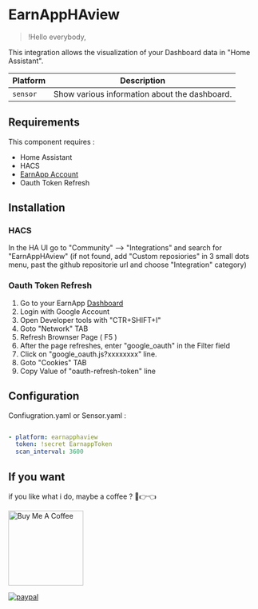 # EarnAppHAview

>!Hello everybody,

This integration allows the visualization of your Dashboard data in "Home Assistant".

Platform | Description
-- | --
`sensor` | Show various information about the dashboard.

## Requirements

This component requires :
- Home Assistant
- HACS
- [EarnApp Account](https://bit.ly/3A1NxCJ)
- Oauth Token Refresh

## Installation

### HACS

In the HA UI go to "Community" --> "Integrations" and search for "EarnAppHAview" (if not found, add "Custom reposiories" in 3 small dots menu, past the github repositorie url and choose "Integration" category)

### Oauth Token Refresh

1. Go to your EarnApp [Dashboard](https://earnapp.com/dashboard/)
2. Login with Google Account
3. Open Developer tools with "CTR+SHIFT+I"
4. Goto "Network" TAB
5. Refresh Brownser Page ( F5 )
6. After the page refreshes, enter "google_oauth" in the Filter field
7. Click on "google_oauth.js?xxxxxxxx" line.
8. Goto "Cookies" TAB
9. Copy Value of "oauth-refresh-token" line

## Configuration

Confiugration.yaml or Sensor.yaml :

```yaml

- platform: earnapphaview
  token: !secret EarnappToken
  scan_interval: 3600

```

## If you want

if you like what i do, maybe a coffee ? 🥺👉👈

<a href="https://bit.ly/33I0xRy" target="_blank"><img src="https://cdn.buymeacoffee.com/buttons/v2/default-red.png" alt="Buy Me A Coffee" width="150" ></a>

[![paypal](https://www.paypalobjects.com/en_US/i/btn/btn_donate_SM.gif)](https://www.paypal.com/cgi-bin/webscr?cmd=_s-xclick&hosted_button_id=TXFHGM3K6DSAQ)
